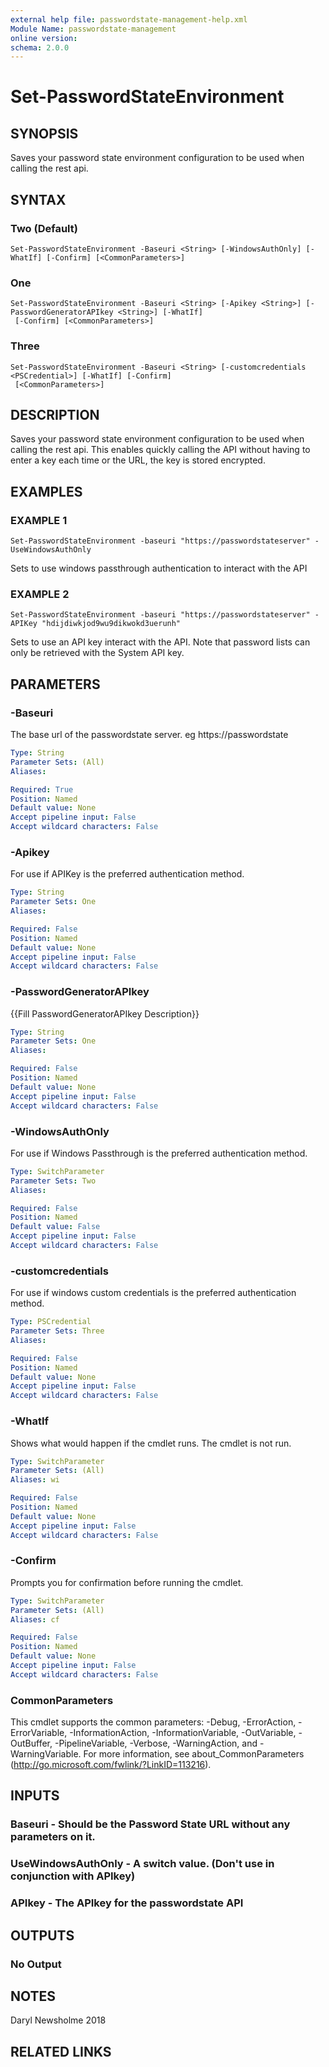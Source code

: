 ```yaml
---
external help file: passwordstate-management-help.xml
Module Name: passwordstate-management
online version:
schema: 2.0.0
---
```


# Set-PasswordStateEnvironment

## SYNOPSIS
Saves your password state environment configuration to be used when calling the rest api.

## SYNTAX

### Two (Default)
```
Set-PasswordStateEnvironment -Baseuri <String> [-WindowsAuthOnly] [-WhatIf] [-Confirm] [<CommonParameters>]
```

### One
```
Set-PasswordStateEnvironment -Baseuri <String> [-Apikey <String>] [-PasswordGeneratorAPIkey <String>] [-WhatIf]
 [-Confirm] [<CommonParameters>]
```

### Three
```
Set-PasswordStateEnvironment -Baseuri <String> [-customcredentials <PSCredential>] [-WhatIf] [-Confirm]
 [<CommonParameters>]
```

## DESCRIPTION
Saves your password state environment configuration to be used when calling the rest api.
This enables quickly calling the API without having to enter a key each time or the URL, the key is stored encrypted.

## EXAMPLES

### EXAMPLE 1
```
Set-PasswordStateEnvironment -baseuri "https://passwordstateserver" -UseWindowsAuthOnly
```

Sets to use windows passthrough authentication to interact with the API

### EXAMPLE 2
```
Set-PasswordStateEnvironment -baseuri "https://passwordstateserver" -APIKey "hdijdiwkjod9wu9dikwokd3uerunh"
```

Sets to use an API key interact with the API.
Note that password lists can only be retrieved with the System API key.

## PARAMETERS

### -Baseuri
The base url of the passwordstate server.
eg https://passwordstate

```yaml
Type: String
Parameter Sets: (All)
Aliases:

Required: True
Position: Named
Default value: None
Accept pipeline input: False
Accept wildcard characters: False
```

### -Apikey
For use if APIKey is the preferred authentication method.

```yaml
Type: String
Parameter Sets: One
Aliases:

Required: False
Position: Named
Default value: None
Accept pipeline input: False
Accept wildcard characters: False
```

### -PasswordGeneratorAPIkey
{{Fill PasswordGeneratorAPIkey Description}}

```yaml
Type: String
Parameter Sets: One
Aliases:

Required: False
Position: Named
Default value: None
Accept pipeline input: False
Accept wildcard characters: False
```

### -WindowsAuthOnly
For use if Windows Passthrough is the preferred authentication method.

```yaml
Type: SwitchParameter
Parameter Sets: Two
Aliases:

Required: False
Position: Named
Default value: False
Accept pipeline input: False
Accept wildcard characters: False
```

### -customcredentials
For use if windows custom credentials is the preferred authentication method.

```yaml
Type: PSCredential
Parameter Sets: Three
Aliases:

Required: False
Position: Named
Default value: None
Accept pipeline input: False
Accept wildcard characters: False
```

### -WhatIf
Shows what would happen if the cmdlet runs.
The cmdlet is not run.

```yaml
Type: SwitchParameter
Parameter Sets: (All)
Aliases: wi

Required: False
Position: Named
Default value: None
Accept pipeline input: False
Accept wildcard characters: False
```

### -Confirm
Prompts you for confirmation before running the cmdlet.

```yaml
Type: SwitchParameter
Parameter Sets: (All)
Aliases: cf

Required: False
Position: Named
Default value: None
Accept pipeline input: False
Accept wildcard characters: False
```

### CommonParameters
This cmdlet supports the common parameters: -Debug, -ErrorAction, -ErrorVariable, -InformationAction, -InformationVariable, -OutVariable, -OutBuffer, -PipelineVariable, -Verbose, -WarningAction, and -WarningVariable.
For more information, see about_CommonParameters (http://go.microsoft.com/fwlink/?LinkID=113216).

## INPUTS

### Baseuri - Should be the Password State URL without any parameters on it.
### UseWindowsAuthOnly - A switch value. (Don't use in conjunction with APIkey)
### APIkey - The APIkey for the passwordstate API
## OUTPUTS

### No Output
## NOTES
Daryl Newsholme 2018

## RELATED LINKS
